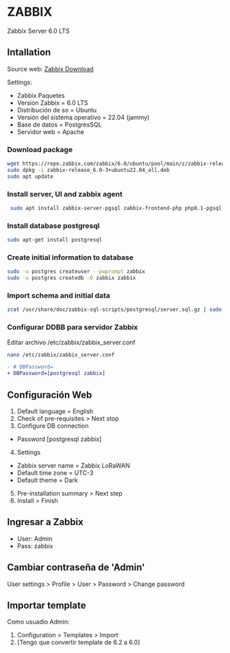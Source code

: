 # ZABBIX

Zabbix Server 6.0 LTS

## Intallation
Source web: [Zabbix Download](https://www.zabbix.com/la/download?zabbix=6.0&os_distribution=ubuntu&os_version=22.04_jammy&db=postgresql&ws=apache)

Settings:
* Zabbix Paquetes
* Version Zabbix = 6.0 LTS
* Distribución de so = Ubuntu
* Versión del sistema operativo = 22.04 (jammy)
* Base de datos = PostgresSQL
* Servidor web = Apache

### Download package
```bash
wget https://repo.zabbix.com/zabbix/6.0/ubuntu/pool/main/z/zabbix-release/zabbix-release_6.0-3+ubuntu22.04_all.deb
sudo dpkg -i zabbix-release_6.0-3+ubuntu22.04_all.deb
sudo apt update 
```

### Install server, UI and zabbix agent
```bash
 sudo apt install zabbix-server-pgsql zabbix-frontend-php php8.1-pgsql zabbix-apache-conf zabbix-sql-scripts zabbix-agent 
 ```

### Install database postgresql
```bash
sudo apt-get install postgresql
```

### Create initial information to database
```bash
sudo -u postgres createuser --pwprompt zabbix
sudo -u postgres createdb -O zabbix zabbix 
```

### Import schema and initial data
```bash
zcat /usr/share/doc/zabbix-sql-scripts/postgresql/server.sql.gz | sudo -u zabbix psql zabbix 
```

### Configurar DDBB para servidor Zabbix
Editar archivo /etc/zabbix/zabbix_server.conf
```bash
nano /etc/zabbix/zabbix_server.conf
```
```diff
- # DBPassword=
+ DBPassword=[postgresql zabbix]
```

## Configuración Web

1. Default language = English
2. Check of pre-requisites > Next stop
3. Configure DB connection
* Password [postgresql zabbix]
4. Settings
* Zabbix server name = Zabbix LoRaWAN
* Default time zone = UTC-3
* Default theme = Dark
5. Pre-installation summary > Next step
6. Install > Finish

## Ingresar a Zabbix

* User: Admin
* Pass: zabbix

## Cambiar contraseña de 'Admin'

User settings > Profile > User > Password > Change password

## Importar template

Como usuadio Admin:
1. Configuration > Templates > Import
2. [Tengo que convertir template de 6.2 a 6.0]